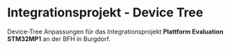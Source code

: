 # Integrationsprojekt - Device Tree
Device-Tree Anpassungen für das Integrationsprojekt **Plattform Evaluation STM32MP1** an der BFH in Burgdorf.  

